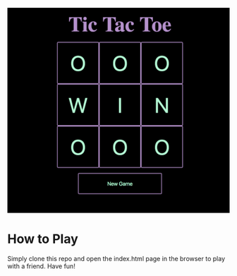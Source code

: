 ![O Wins Tic-tac-toe](/assets/tic-tac-toe-o-win.png?raw=true)

# How to Play
Simply clone this repo and open the index.html page in the browser to play with a friend. Have fun!

